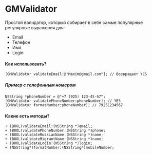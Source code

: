 # GMValidator

Простой валидатор, который собирает в себе самые популярные регулярные выражения для:
* Email
* Телефон
* Имя
* Login

#### Как использовать? 

`[GMValidator validateEmail:@"Maxim@gmail.com"]; // Возвращает YES`
##### Пример с телефонным номером
```
NSString *phoneNumber = @"+7 (925) 123-45-67";
[GMValidator validatePhoneNumber:phoneNumber]; // YES
[GMValidator formatNumber:phoneNumber]; // 79251234567
```


#### Какие есть методы? 

```
+ (BOOL)validateEmail:(NSString *)email;
+ (BOOL)validatePhoneNumber:(NSString *)phone;
+ (BOOL)validateRussianName:(NSString *)name;
+ (BOOL)validateMigrantName:(NSString *)name;
+ (BOOL)validateLogin:(NSString *)login;
+ (NSString*)formatNumber:(NSString*)mobileNumber;
```